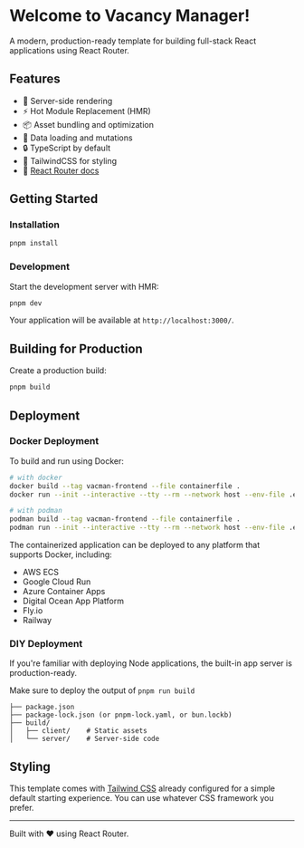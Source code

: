 # Welcome to Vacancy Manager!

A modern, production-ready template for building full-stack React applications using React Router.

## Features

- 🚀 Server-side rendering
- ⚡️ Hot Module Replacement (HMR)
- 📦 Asset bundling and optimization
- 🔄 Data loading and mutations
- 🔒 TypeScript by default
- 🎉 TailwindCSS for styling
- 📖 [React Router docs](https://reactrouter.com/)

## Getting Started

### Installation

```bash
pnpm install
```

### Development

Start the development server with HMR:

```bash
pnpm dev
```

Your application will be available at `http://localhost:3000/`.

## Building for Production

Create a production build:

```bash
pnpm build
```

## Deployment

### Docker Deployment

To build and run using Docker:

```bash
# with docker
docker build --tag vacman-frontend --file containerfile .
docker run --init --interactive --tty --rm --network host --env-file .env --name vacman-frontend vacman-frontend

# with podman
podman build --tag vacman-frontend --file containerfile .
podman run --init --interactive --tty --rm --network host --env-file .env --name vacman-frontend vacman-frontend
```

The containerized application can be deployed to any platform that supports Docker, including:

- AWS ECS
- Google Cloud Run
- Azure Container Apps
- Digital Ocean App Platform
- Fly.io
- Railway

### DIY Deployment

If you're familiar with deploying Node applications, the built-in app server is production-ready.

Make sure to deploy the output of `pnpm run build`

```
├── package.json
├── package-lock.json (or pnpm-lock.yaml, or bun.lockb)
├── build/
│   ├── client/    # Static assets
│   └── server/    # Server-side code
```

## Styling

This template comes with [Tailwind CSS](https://tailwindcss.com/) already configured for a simple default starting experience. You can use whatever CSS framework you prefer.

---

Built with ❤️ using React Router.
